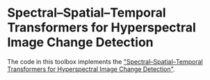 # Spectral–Spatial–Temporal Transformers for Hyperspectral Image Change Detection
The code in this toolbox implements the ["Spectral–Spatial–Temporal Transformers for Hyperspectral Image Change Detection"](https://ieeexplore.ieee.org/abstract/document/9870837). 

